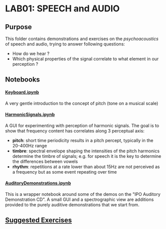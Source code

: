 # LAB01: SPEECH and AUDIO

## Purpose

This folder contains demonstrations and exercises on the *psychoacoustics* of speech and audio, trying to answer following questions:   
- How do we hear ?  
- Which physical properties of the signal correlate to what element in our perception ?


## Notebooks

#### [Keyboard.ipynb](Keyboard.ipynb)

A very gentle introduction to the concept of pitch (tone on a musical scale)


#### [HarmonicSignals.ipynb](HarmonicSignals.ipynb)

A GUI for experimenting with perception of harmonic signals.   The goal is to show that frequency content has correlates along 3 perceptual axis:   
- **pitch**: short time periodicity results in a pitch percept, typically in the 20-400Hz range
- **timbre**: spectral envelope shaping the intensities of the pitch harmonics determine the timbre of signals; e.g. for speech it is the key to determine the differences between vowels
- **rhythm**: repetitions at a rate lower than about 15Hz are not perceived as a frequency but as some event repeating over time  


#### [AuditoryDemonstrations.ipynb](AuditoryDemonstrations.ipynb)

This is a wrapper notebook around some of the demos on the "IPO Auditory Demonstration CD".  A small GUI and a spectrographic view are additions provided to the purely auditive demonstrations that we start from.



## [Suggested Exercises](EX01.md)

